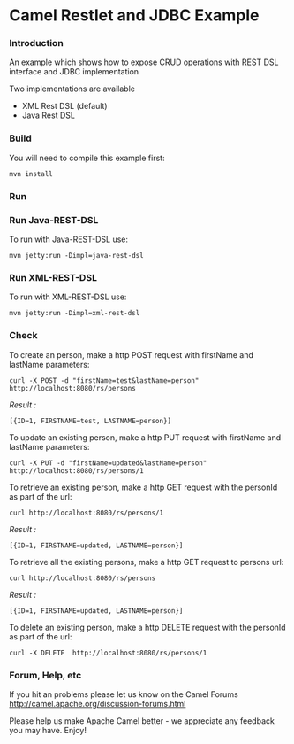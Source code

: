 # Camel Restlet and JDBC Example

### Introduction
An example which shows how to expose CRUD operations with REST DSL interface and JDBC implementation

Two implementations are available

* XML Rest DSL (default)
* Java Rest DSL


### Build

You will need to compile this example first:

	mvn install
	
### Run

### Run Java-REST-DSL
To run with Java-REST-DSL use: 
	
	mvn jetty:run -Dimpl=java-rest-dsl

### Run XML-REST-DSL
To run with XML-REST-DSL use: 

	mvn jetty:run -Dimpl=xml-rest-dsl

### Check
To create an person, make a http POST request with firstName and lastName parameters:

	curl -X POST -d "firstName=test&lastName=person" http://localhost:8080/rs/persons
	
*Result :*
	
	[{ID=1, FIRSTNAME=test, LASTNAME=person}]

To update an existing person, make a http PUT request with firstName and lastName parameters:

	curl -X PUT -d "firstName=updated&lastName=person" http://localhost:8080/rs/persons/1

To retrieve an existing person, make a http GET request with the personId as part of the url:

	curl http://localhost:8080/rs/persons/1

*Result :*		
	
	[{ID=1, FIRSTNAME=updated, LASTNAME=person}]


To retrieve all the existing persons, make a http GET request to persons url:

	curl http://localhost:8080/rs/persons
	
*Result :*
	
	[{ID=1, FIRSTNAME=updated, LASTNAME=person}]
	
To delete an existing person, make a http DELETE request with the personId as part of the url:

	curl -X DELETE  http://localhost:8080/rs/persons/1	

### Forum, Help, etc 

If you hit an problems please let us know on the Camel Forums <http://camel.apache.org/discussion-forums.html>

Please help us make Apache Camel better - we appreciate any feedback you may
have.  Enjoy!



